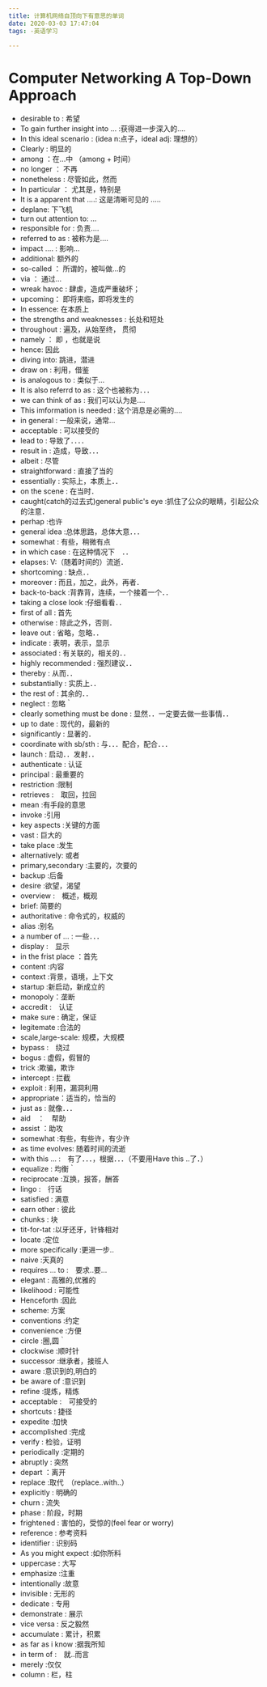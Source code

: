 ```yaml
---
title: 计算机网络自顶向下有意思的单词
date: 2020-03-03 17:47:04
tags: -英语学习 

---
```



# Computer Networking A Top-Down Approach

- desirable to : 希望
- To gain further insight into ... :获得进一步深入的....
- In this ideal scenario : (idea n:点子，ideal adj: 理想的）
- Clearly : 明显的
- among ：在...中 （among  + 时间）
- no longer ： 不再
- nonetheless : 尽管如此，然而
- In particular ： 尤其是，特别是
- It is a apparent that ....: 这是清晰可见的 .....
- deplane: 下飞机
- turn out attention to: ...
- responsible for : 负责....
- referred to as : 被称为是....
- impact .... : 影响...
- additional: 额外的
- so-called ： 所谓的，被叫做...的
- via ： 通过...
- wreak havoc : 肆虐，造成严重破坏；
- upcoming： 即将来临，即将发生的
- In essence: 在本质上
- the strengths and weaknesses : 长处和短处
- throughout : 遍及，从始至终， 贯彻
- namely ： 即 ，也就是说
- hence: 因此
- diving into: 跳进，潜进
- draw on : 利用，借鉴
- is analogous to : 类似于...
- It is also referrd to as : 这个也被称为．．．
- we can think of as : 我们可以认为是....
- This imformation is needed : 这个消息是必需的....
- in general : 一般来说，通常...
- acceptable : 可以接受的
- lead to : 导致了．．．．
- result in : 造成，导致．．．
- albeit : 尽管
- straightforward : 直接了当的
- essentially : 实际上，本质上．．
- on the scene : 在当时．
- caught(catch的过去式)general public's eye :抓住了公众的眼睛，引起公众的注意．
- perhap :也许
- general idea :总体思路，总体大意．．．
- somewhat : 有些，稍微有点
- in which case : 在这种情况下　．．
- elapses: V:（随着时间的）流逝．
- shortcoming : 缺点．．
- moreover : 而且，加之，此外，再者．
- back-to-back :背靠背，连续，一个接着一个．．
- taking a close look :仔细看看．．
- first of all : 首先
- otherwise : 除此之外，否则．
- leave out : 省略，忽略．．
- indicate : 表明，表示，显示
- associated : 有关联的，相关的．．
- highly recommended : 强烈建议．．
- thereby : 从而．．
- substantially : 实质上．．
- the rest of : 其余的．．
- neglect : 忽略｀
- clearly something must be done : 显然．．一定要去做一些事情．．
- up to date : 现代的，最新的
- significantly : 显著的．
- coordinate with sb/sth : 与．．．配合，配合．．．
- launch : 启动．．发射．．
- authenticate : 认证
- principal : 最重要的
- restriction :限制
- retrieves :　取回，拉回
- mean :有手段的意思
- invoke :引用
- key aspects :关键的方面
- vast : 巨大的
- take place :发生　
- alternatively: 或者
- primary,secondary :主要的，次要的
- backup :后备
- desire :欲望，渴望
- overview :　概述，概观
- brief: 简要的
- authoritative : 命令式的，权威的
- alias :别名
- a number of ... : 一些．．．
- display :　显示
- in the frist place ：首先
- content :内容
- context :背景，语境，上下文
- startup :新启动，新成立的
- monopoly：垄断
- accredit :　认证
- make sure : 确定，保证
- legitemate :合法的
- scale,large-scale: 规模，大规模 
- bypass :　绕过
- bogus : 虚假，假冒的
- trick :欺骗，欺诈
- intercept : 拦截
- exploit : 利用，漏洞利用
- appropriate：适当的，恰当的
- just as : 就像．．．
- aid　：　帮助
- assist ：助攻
- somewhat :有些，有些许，有少许
- as time evolves: 随着时间的流逝
- with this ... :　有了．．．，根据．．．（不要用Have this ..了．）
- equalize : 均衡｀
- reciprocate :互换，报答，酬答
- lingo :　行话
- satisfied : 满意
- earn other : 彼此
- chunks : 块
- tit-for-tat :以牙还牙，针锋相对
- locate :定位
- more specifically :更进一步..
- naive :天真的
- requires ... to :　要求..要...
- elegant : 高雅的,优雅的
- likelihood : 可能性
- Henceforth :因此
- scheme: 方案
- conventions :约定
- convenience :方便
- circle :圈,圆｀
- clockwise :顺时针
- successor :继承者，接班人
- aware :意识到的,明白的
- be aware of  :意识到
- refine :提炼，精炼
- acceptable :　可接受的
- shortcuts : 捷径
- expedite :加快
- accomplished :完成
- verify : 检验，证明
- periodically :定期的
- abruptly : 突然
- depart ：离开
- replace :取代　（replace..with..）
- explicitly : 明确的
- churn : 流失
- phase : 阶段，时期
- frightened : 害怕的，受惊的(feel fear or worry)
- reference : 参考资料
- identifier : 识别码
- As you might expect :如你所料
- uppercase : 大写
- emphasize :注重
- intentionally :故意
- invisible : 无形的
- dedicate : 专用
- demonstrate : 展示
- vice versa : 反之毅然
- accumulate : 累计，积累
- as far as i know :据我所知
- in term of :　就..而言
- merely :仅仅
- column : 栏，柱
